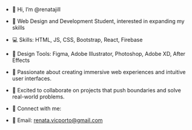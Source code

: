 - 👋 Hi, I’m @renatajill
- 🌱 Web Design and Development Student, interested in expanding my skills

- 💻 Skills: HTML, JS, CSS, Bootstrap, React, Firebase
- 🎨 Design Tools: Figma, Adobe Illustrator, Photoshop, Adobe XD, After Effects

- 🌟 Passionate about creating immersive web experiences and intuitive user interfaces.
- 💞️ Excited to collaborate on projects that push boundaries and solve real-world problems.

- 🔗 Connect with me:
- 📧 Email: renata.vicporto@gmail.com




<!---
renatajill/renatajill is a ✨ special ✨ repository because its `README.md` (this file) appears on your GitHub profile.
You can click the Preview link to take a look at your changes.
--->
